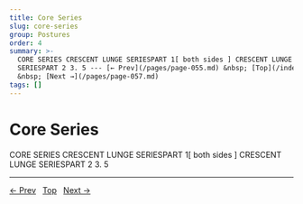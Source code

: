 ```yaml
---
title: Core Series
slug: core-series
group: Postures
order: 4
summary: >-
  CORE SERIES CRESCENT LUNGE SERIESPART 1[ both sides ] CRESCENT LUNGE
  SERIESPART 2 3. 5 --- [← Prev](/pages/page-055.md) &nbsp; [Top](/index.md)
  &nbsp; [Next →](/pages/page-057.md)
tags: []
---
```

# Core Series

CORE SERIES
CRESCENT LUNGE SERIESPART 1[ both sides ]
CRESCENT LUNGE SERIESPART 2
3. 5

---
[← Prev](/pages/page-055.md) &nbsp; [Top](/index.md) &nbsp; [Next →](/pages/page-057.md)
